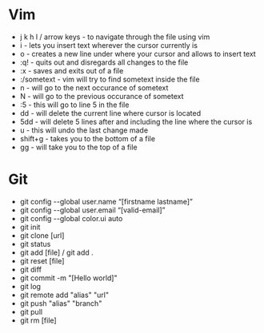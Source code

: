 # Vim
- j k h l / arrow keys - to navigate through the file using vim
- i - lets you insert text wherever the cursor currently is
- o - creates a new line under where your cursor and allows to insert text
- :q! - quits out and disregards all changes to the file
- :x - saves and exits out of a file
- :/sometext - vim will try to find sometext inside the file
- n - will go to the next occurance of sometext
- N - will go to the previous occurance of sometext
- :5 - this will go to line 5 in the file
- dd - will delete the current line where cursor is located
- 5dd - will delete 5 lines after and including the line where the cursor is
- u - this will undo the last change made
- shift+g - takes you to the bottom of a file
- gg - will take you to the top of a file

# Git
- git config --global user.name “[firstname lastname]”
- git config --global user.email “[valid-email]”
- git config --global color.ui auto
- git init
- git clone [url]
- git status
- git add [file] / git add .
- git reset [file]
- git diff
- git commit -m "[Hello world]"
- git log
- git remote add "alias" "url"
- git push "alias" "branch"
- git pull
- git rm [file]
